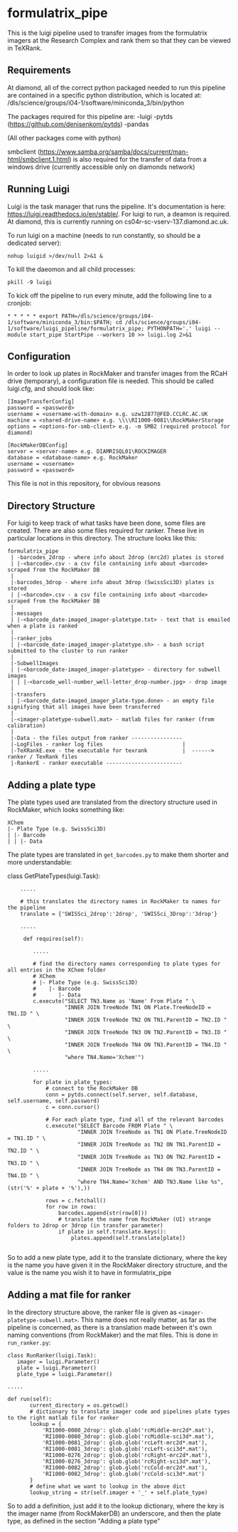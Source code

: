 # formulatrix_pipe

This is the luigi pipeline used to transfer images from the formulatrix imagers at the Research Complex and rank them so that they can be viewed in TeXRank.

## Requirements

At diamond, all of the correct python packaged needed to run this pipeline are contained in a specific python distribution, which is located at: /dls/science/groups/i04-1/software/miniconda_3/bin/python

The packages required for this pipeline are:
-luigi
-pytds (https://github.com/denisenkom/pytds)
-pandas

(All other packages come with python)

smbclient (https://www.samba.org/samba/docs/current/man-html/smbclient.1.html) is also required for the transfer of data from a windows drive (currently accessible only on diamonds network)

## Running Luigi

Luigi is the task manager that runs the pipeline. It's documentation is here: https://luigi.readthedocs.io/en/stable/. For luigi to run, a deamon is required. At diamond, this is currently running on cs04r-sc-vserv-137.diamond.ac.uk.

To run luigi on a machine (needs to run constantly, so should be a dedicated server):

```nohup luigid >/dev/null 2>&1 &```

To kill the daeomon and all child processes:

```pkill -9 luigi```

To kick off the pipeline to run every minute, add the following line to a cronjob:

```* * * * * export PATH=/dls/science/groups/i04-1/software/miniconda_3/bin:$PATH; cd /dls/science/groups/i04-1/software/luigi_pipeline/formulatrix_pipe; PYTHONPATH='.' luigi --module start_pipe StartPipe --workers 10 >> luigi.log 2>&1```

## Configuration

In order to look up plates in RockMaker and transfer images from the RCaH drive (temporary), a configuration file is needed. This should be called luigi.cfg, and should look like:

```
[ImageTransferConfig]
password = <password>
username = <username-with-domain> e.g. uzw12877@FED.CCLRC.AC.UK
machine = <shared-drive-name> e.g. \\\\RI1000-0081\\RockMakerStorage
options = <options-for-smb-client> e.g. -m SMB2 (required protocol for diamond)

[RockMakerDBConfig]
server = <server-name> e.g. DIAMRISQL01\ROCKIMAGER
database = <database-name> e.g. RockMaker
username = <username>
password = <password>
```

This file is not in this repository, for obvious reasons

## Directory Structure

For luigi to keep track of what tasks have been done, some files are created. There are also some files required for ranker. These live in particular locations in this directory. The structure looks like this:

```
formulatrix_pipe
 | -barcodes_2drop - where info about 2drop (mrc2d) plates is stored
 | |-<barcode>.csv - a csv file containing info about <barcode> scraped from the RockMaker DB
 |
 |-barcodes_3drop - where info about 3drop (SwissSci3D) plates is stored
 | |-<barcode>.csv - a csv file containing info about <barcode> scraped from the RockMaker DB
 |
 |-messages
 | |-<barcode_date-imaged_imager-platetype.txt> - text that is emailed when a plate is ranked
 |
 |-ranker_jobs
 | |-<barcode_date-imaged_imager-platetype.sh> - a bash script submitted to the cluster to run ranker
 |
 |-SubwellImages
 | |-<barcode_date-imaged_imager-platetype> - directory for subwell images
 | | |-<barcode_well-number_well-letter_drop-number.jpg> - drop image
 |
 |-transfers
 | |-<barcode_date-imaged_imager_plate-type.done> - an empty file signifying that all images have been transferred
 |
 |-<imager-platetype-subwell.mat> - matlab files for ranker (from calibration)
 |
 |-Data - the files output from ranker ----------------
 |-LogFiles - ranker log files                         |
 |-TeXRankE.exe - the executable for texrank           |  ------> ranker / TexRank files
 |-RankerE - ranker executable ------------------------
 ```

## Adding a plate type

The plate types used are translated from the directory structure used in RockMaker, which looks something like:
```
XChem
|- Plate Type (e.g. SwissSci3D)
| |- Barcode
| | |- Data
```
The plate types are translated in ```get_barcodes.py``` to make them shorter and more understandable:

class GetPlateTypes(luigi.Task):
```
    .....
    
    # this translates the directory names in RockMaker to names for the pipeline
    translate = {'SWISSci_2drop':'2drop', 'SWISSci_3Drop':'3drop'}
    
    .....
    
     def requires(self):
        
        .....

        # find the directory names corresponding to plate types for all entries in the XChem folder
        # XChem
        # |- Plate Type (e.g. SwissSci3D)
        #    |- Barcode
        #       |- Data
        c.execute("SELECT TN3.Name as 'Name' From Plate " \
                  "INNER JOIN TreeNode TN1 ON Plate.TreeNodeID = TN1.ID " \
                  "INNER JOIN TreeNode TN2 ON TN1.ParentID = TN2.ID " \
                  "INNER JOIN TreeNode TN3 ON TN2.ParentID = TN3.ID " \
                  "INNER JOIN TreeNode TN4 ON TN3.ParentID = TN4.ID " \
                  "where TN4.Name='Xchem'")

        .....

        for plate in plate_types:
            # connect to the RockMaker DB
            conn = pytds.connect(self.server, self.database, self.username, self.password)
            c = conn.cursor()

            # For each plate type, find all of the relevant barcodes
            c.execute("SELECT Barcode FROM Plate " \
                      "INNER JOIN TreeNode as TN1 ON Plate.TreeNodeID = TN1.ID " \
                      "INNER JOIN TreeNode as TN2 ON TN1.ParentID = TN2.ID " \
                      "INNER JOIN TreeNode as TN3 ON TN2.ParentID = TN3.ID " \
                      "INNER JOIN TreeNode as TN4 ON TN3.ParentID = TN4.ID " \
                      "where TN4.Name='Xchem' AND TN3.Name like %s", (str('%' + plate + '%'),))

            rows = c.fetchall()
            for row in rows:
                barcodes.append(str(row[0]))
                # translate the name from RockMaker (UI) strange folders to 2drop or 3drop (in transfer parameter)
                if plate in self.translate.keys():
                    plates.append(self.translate[plate])
                    
```
So to add a new plate type, add it to the translate dictionary, where the key is the name you have given it in the RockMaker directory structure, and the value is the name you wish it to have in formulatrix_pipe

## Adding a mat file for ranker

In the directory structure above, the ranker file is given as ```<imager-platetype-subwell.mat>```. This name does not really matter, as far as the pipeline is concerned, as there is a translation made between it's own naming conventions (from RockMaker) and the mat files. This is done in ```run_ranker.py```:
```
class RunRanker(luigi.Task):
   imager = luigi.Parameter()
   plate = luigi.Parameter()
   plate_type = luigi.Parameter()
   
.....

def run(self):
       current_directory = os.getcwd()
       # dictionary to translate imager code and pipelines plate types to the right matlab file for ranker
       lookup = {
           'RI1000-0080_2drop': glob.glob('rcMiddle-mrc2d*.mat'),
           'RI1000-0080_3drop': glob.glob('rcMiddle-sci3d*.mat'),
           'RI1000-0081_2drop': glob.glob('rcLeft-mrc2d*.mat'),
           'RI1000-0081_3drop': glob.glob('rcLeft-sci3d*.mat'),
           'RI1000-0276_2drop': glob.glob('rcRight-mrc2d*.mat'),
           'RI1000-0276_3drop': glob.glob('rcRight-sci3d*.mat'),
           'RI1000-0082_2drop': glob.glob('rcCold-mrc2d*.mat'),
           'RI1000-0082_3drop': glob.glob('rcCold-sci3d*.mat')
       }
       # define what we want to lookup in the above dict
       lookup_string = str(self.imager + '_' + self.plate_type)
 ```      
 
So to add a definition, just add it to the lookup dictionary, where the key is the imager name (from RockMakerDB) an underscore, and then the plate type, as defined in the section "Adding a plate type"
